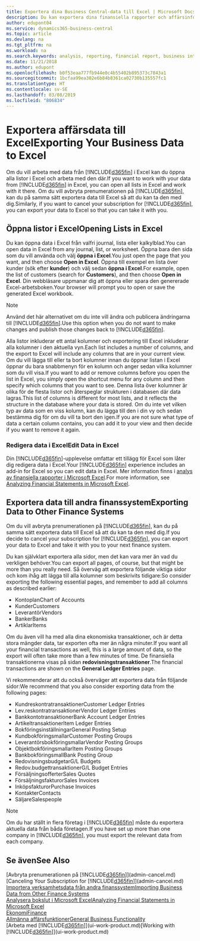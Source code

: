 ```yaml
---
title: Exportera dina Business Central-data till Excel | Microsoft Docs
description: Du kan exportera dina finansiella rapporter och affärsinformationsdata från Business Central till Excel, eller också öppna dina data i Excel.
author: edupont04
ms.service: dynamics365-business-central
ms.topic: article
ms.devlang: na
ms.tgt_pltfrm: na
ms.workload: na
ms.search.keywords: analysis, reporting, financial report, business intelligence, BI, Excel
ms.date: 11/21/2018
ms.author: edupont
ms.openlocfilehash: b0f53eaa777fb944e0c4b55402b895373c7843a1
ms.sourcegitcommit: 1bcfaa99ea302e6b84b8361ca02730b135557fc1
ms.translationtype: HT
ms.contentlocale: sv-SE
ms.lasthandoff: 03/08/2019
ms.locfileid: "806834"
---
```

# <a name="exporting-your-business-data-to-excel"></a><span data-ttu-id="0a4d3-103">Exportera affärsdata till Excel</span><span class="sxs-lookup"><span data-stu-id="0a4d3-103">Exporting Your Business Data to Excel</span></span>
<span data-ttu-id="0a4d3-104">Om du vill arbeta med data från [!INCLUDE[d365fin](includes/d365fin_md.md)] i Excel kan du öppna alla listor i Excel och arbeta med den där.</span><span class="sxs-lookup"><span data-stu-id="0a4d3-104">If you want to work with your data from [!INCLUDE[d365fin](includes/d365fin_md.md)] in Excel, you can open all lists in Excel and work with it there.</span></span> <span data-ttu-id="0a4d3-105">Om du vill avbryta prenumerationen på [!INCLUDE[d365fin](includes/d365fin_md.md)], kan du på samma sätt exportera data till Excel så att du kan ta den med dig.</span><span class="sxs-lookup"><span data-stu-id="0a4d3-105">Similarly, if you want to cancel your subscription for [!INCLUDE[d365fin](includes/d365fin_md.md)], you can export your data to Excel so that you can take it with you.</span></span>

## <a name="opening-lists-in-excel"></a><span data-ttu-id="0a4d3-106">Öppna listor i Excel</span><span class="sxs-lookup"><span data-stu-id="0a4d3-106">Opening Lists in Excel</span></span>
<span data-ttu-id="0a4d3-107">Du kan öppna data i Excel från valfri journal, lista eller kalkylblad.</span><span class="sxs-lookup"><span data-stu-id="0a4d3-107">You can open data in Excel from any journal, list, or worksheet.</span></span> <span data-ttu-id="0a4d3-108">Öppna bara den sida som du vill använda och välj **öppna i Excel**.</span><span class="sxs-lookup"><span data-stu-id="0a4d3-108">You just open the page that you want, and then choose **Open in Excel**.</span></span> <span data-ttu-id="0a4d3-109">Öppna till exempel en lista över kunder (sök efter **kunder**) och välj sedan **öppna i Excel**.</span><span class="sxs-lookup"><span data-stu-id="0a4d3-109">For example, open the list of customers (search for **Customers**), and then choose **Open in Excel**.</span></span> <span data-ttu-id="0a4d3-110">Din webbläsare uppmanar dig att öppna eller spara den genererade Excel-arbetsboken.</span><span class="sxs-lookup"><span data-stu-id="0a4d3-110">Your browser will prompt you to open or save the generated Excel workbook.</span></span>  

> [!NOTE]
> <span data-ttu-id="0a4d3-111">Använd det här alternativet om du inte vill ändra och publicera ändringarna till [!INCLUDE[d365fin](includes/d365fin_md.md)].</span><span class="sxs-lookup"><span data-stu-id="0a4d3-111">Use this option when you do not want to make changes and publish those changes back to [!INCLUDE[d365fin](includes/d365fin_md.md)].</span></span>  

<span data-ttu-id="0a4d3-112">Alla listor inkluderar ett antal kolumner och exportering till Excel inkluderar alla kolumner i den aktuella vyn.</span><span class="sxs-lookup"><span data-stu-id="0a4d3-112">Each list includes a number of columns, and the export to Excel will include any columns that are in your current view.</span></span> <span data-ttu-id="0a4d3-113">Om du vill lägga till eller ta bort kolumner innan du öppnar listan i Excel öppnar du bara snabbmenyn för en kolumn och anger sedan vilka kolumner som du vill visa.</span><span class="sxs-lookup"><span data-stu-id="0a4d3-113">If you want to add or remove columns before you open the list in Excel, you simply open the shortcut menu for any column and then specify which columns that you want to see.</span></span> <span data-ttu-id="0a4d3-114">Denna lista över kolumner är olika för de flesta listor och återspeglar strukturen i databasen där data lagras.</span><span class="sxs-lookup"><span data-stu-id="0a4d3-114">This list of columns is different for most lists, and it reflects the structure in the database where your data is stored.</span></span> <span data-ttu-id="0a4d3-115">Om du inte vet vilken typ av data som en viss kolumn, kan du lägga till den i din vy och sedan bestämma dig för om du vill ta bort den igen.</span><span class="sxs-lookup"><span data-stu-id="0a4d3-115">If you are not sure what type of data a certain column contains, you can add it to your view and then decide if you want to remove it again.</span></span>  

### <a name="edit-data-in-excel"></a><span data-ttu-id="0a4d3-116">Redigera data i Excel</span><span class="sxs-lookup"><span data-stu-id="0a4d3-116">Edit Data in Excel</span></span>
<span data-ttu-id="0a4d3-117">Din [!INCLUDE[d365fin](includes/d365fin_md.md)]-upplevelse omfattar ett tillägg för Excel som låter dig redigera data i Excel.</span><span class="sxs-lookup"><span data-stu-id="0a4d3-117">Your [!INCLUDE[d365fin](includes/d365fin_md.md)] experience includes an add-in for Excel so you can edit data in Excel.</span></span> <span data-ttu-id="0a4d3-118">Mer information finns i [analys av finansiella rapporter i Microsoft Excel](finance-analyze-excel.md).</span><span class="sxs-lookup"><span data-stu-id="0a4d3-118">For more information, see [Analyzing Financial Statements in Microsoft Excel](finance-analyze-excel.md).</span></span>  

## <a name="exporting-data-to-other-finance-systems"></a><span data-ttu-id="0a4d3-119">Exportera data till andra finanssystem</span><span class="sxs-lookup"><span data-stu-id="0a4d3-119">Exporting Data to Other Finance Systems</span></span>
<span data-ttu-id="0a4d3-120">Om du vill avbryta prenumerationen på [!INCLUDE[d365fin](includes/d365fin_md.md)], kan du på samma sätt exportera data till Excel så att du kan ta den med dig.</span><span class="sxs-lookup"><span data-stu-id="0a4d3-120">If you decide to cancel your subscription for [!INCLUDE[d365fin](includes/d365fin_md.md)], you can export your data to Excel and take it with you to your next finance system.</span></span>  

<span data-ttu-id="0a4d3-121">Du kan självklart exportera alla sidor, men det kan vara mer än vad du verkligen behöver.</span><span class="sxs-lookup"><span data-stu-id="0a4d3-121">You can export all pages, of course, but that might be more than you really need.</span></span> <span data-ttu-id="0a4d3-122">Så överväg att exportera följande viktiga sidor och kom ihåg att lägga till alla kolumner som beskrivits tidigare:</span><span class="sxs-lookup"><span data-stu-id="0a4d3-122">So consider exporting the following essential pages, and remember to add all columns as described earlier:</span></span>  

* <span data-ttu-id="0a4d3-123">Kontoplan</span><span class="sxs-lookup"><span data-stu-id="0a4d3-123">Chart of Accounts</span></span>  
* <span data-ttu-id="0a4d3-124">Kunder</span><span class="sxs-lookup"><span data-stu-id="0a4d3-124">Customers</span></span>  
* <span data-ttu-id="0a4d3-125">Leverantör</span><span class="sxs-lookup"><span data-stu-id="0a4d3-125">Vendors</span></span>  
* <span data-ttu-id="0a4d3-126">Banker</span><span class="sxs-lookup"><span data-stu-id="0a4d3-126">Banks</span></span>  
* <span data-ttu-id="0a4d3-127">Artiklar</span><span class="sxs-lookup"><span data-stu-id="0a4d3-127">Items</span></span>  

<span data-ttu-id="0a4d3-128">Om du även vill ha med alla dina ekonomiska transaktioner, och är detta stora mängder data, tar exporten ofta mer än några minuter.</span><span class="sxs-lookup"><span data-stu-id="0a4d3-128">If you want all your financial transactions as well, this is a large amount of data, so the export will often take more than a few minutes of time.</span></span> <span data-ttu-id="0a4d3-129">De finansiella transaktionerna visas på sidan **redovisningstransaktioner**.</span><span class="sxs-lookup"><span data-stu-id="0a4d3-129">The financial transactions are shown on the **General Ledger Entries** page.</span></span>  

<span data-ttu-id="0a4d3-130">Vi rekommenderar att du också överväger att exportera data från följande sidor:</span><span class="sxs-lookup"><span data-stu-id="0a4d3-130">We recommend that you also consider exporting data from the following pages:</span></span>  

* <span data-ttu-id="0a4d3-131">Kundreskontratransaktioner</span><span class="sxs-lookup"><span data-stu-id="0a4d3-131">Customer Ledger Entries</span></span>  
* <span data-ttu-id="0a4d3-132">Lev.reskontratransaktioner</span><span class="sxs-lookup"><span data-stu-id="0a4d3-132">Vendor Ledger Entries</span></span>  
* <span data-ttu-id="0a4d3-133">Bankkontotransaktioner</span><span class="sxs-lookup"><span data-stu-id="0a4d3-133">Bank Account Ledger Entries</span></span>  
* <span data-ttu-id="0a4d3-134">Artikeltransaktioner</span><span class="sxs-lookup"><span data-stu-id="0a4d3-134">Item Ledger Entries</span></span>  
* <span data-ttu-id="0a4d3-135">Bokföringsinställningar</span><span class="sxs-lookup"><span data-stu-id="0a4d3-135">General Posting Setup</span></span>  
* <span data-ttu-id="0a4d3-136">Kundbokföringsmallar</span><span class="sxs-lookup"><span data-stu-id="0a4d3-136">Customer Posting Groups</span></span>  
* <span data-ttu-id="0a4d3-137">Leverantörsbokföringsmallar</span><span class="sxs-lookup"><span data-stu-id="0a4d3-137">Vendor Posting Groups</span></span>  
* <span data-ttu-id="0a4d3-138">Objektbokföringsmallar</span><span class="sxs-lookup"><span data-stu-id="0a4d3-138">Item Posting Groups</span></span>  
* <span data-ttu-id="0a4d3-139">Bankbokföringsmall</span><span class="sxs-lookup"><span data-stu-id="0a4d3-139">Bank Posting Group</span></span>  
* <span data-ttu-id="0a4d3-140">Redovisningsbudgetar</span><span class="sxs-lookup"><span data-stu-id="0a4d3-140">G/L Budgets</span></span>  
* <span data-ttu-id="0a4d3-141">Redov.budgettransaktioner</span><span class="sxs-lookup"><span data-stu-id="0a4d3-141">G/L Budget Entries</span></span>  
* <span data-ttu-id="0a4d3-142">Försäljningsofferter</span><span class="sxs-lookup"><span data-stu-id="0a4d3-142">Sales Quotes</span></span>  
* <span data-ttu-id="0a4d3-143">Försäljningsfakturor</span><span class="sxs-lookup"><span data-stu-id="0a4d3-143">Sales Invoices</span></span>  
* <span data-ttu-id="0a4d3-144">Inköpsfakturor</span><span class="sxs-lookup"><span data-stu-id="0a4d3-144">Purchase Invoices</span></span>  
* <span data-ttu-id="0a4d3-145">Kontakter</span><span class="sxs-lookup"><span data-stu-id="0a4d3-145">Contacts</span></span>  
* <span data-ttu-id="0a4d3-146">Säljare</span><span class="sxs-lookup"><span data-stu-id="0a4d3-146">Salespeople</span></span>  

> [!NOTE]  
>   <span data-ttu-id="0a4d3-147">Om du har ställt in flera företag i [!INCLUDE[d365fin](includes/d365fin_md.md)] måste du exportera aktuella data från båda företagen.</span><span class="sxs-lookup"><span data-stu-id="0a4d3-147">If you have set up more than one company in [!INCLUDE[d365fin](includes/d365fin_md.md)], you must export the relevant data from each company.</span></span>

## <a name="see-also"></a><span data-ttu-id="0a4d3-148">Se även</span><span class="sxs-lookup"><span data-stu-id="0a4d3-148">See Also</span></span>
<span data-ttu-id="0a4d3-149">[Avbryta prenumerationen på [!INCLUDE[d365fin](includes/d365fin_md.md)]](admin-cancel.md)</span><span class="sxs-lookup"><span data-stu-id="0a4d3-149">[Canceling Your Subscription for [!INCLUDE[d365fin](includes/d365fin_md.md)]](admin-cancel.md)</span></span>  
[<span data-ttu-id="0a4d3-150">Importera verksamhetsdata från andra finanssystem</span><span class="sxs-lookup"><span data-stu-id="0a4d3-150">Importing Business Data from Other Finance Systems</span></span>](across-import-data-configuration-packages.md)  
[<span data-ttu-id="0a4d3-151">Analysera bokslut i Microsoft Excel</span><span class="sxs-lookup"><span data-stu-id="0a4d3-151">Analyzing Financial Statements in Microsoft Excel</span></span>](finance-analyze-excel.md)  
[<span data-ttu-id="0a4d3-152">Ekonomi</span><span class="sxs-lookup"><span data-stu-id="0a4d3-152">Finance</span></span>](finance.md)  
[<span data-ttu-id="0a4d3-153">Allmänna affärsfunktioner</span><span class="sxs-lookup"><span data-stu-id="0a4d3-153">General Business Functionality</span></span>](ui-across-business-areas.md)  
<span data-ttu-id="0a4d3-154">[Arbeta med [!INCLUDE[d365fin](includes/d365fin_md.md)]](ui-work-product.md)</span><span class="sxs-lookup"><span data-stu-id="0a4d3-154">[Working with [!INCLUDE[d365fin](includes/d365fin_md.md)]](ui-work-product.md)</span></span>  
